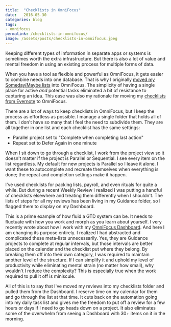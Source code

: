 ```yaml
---
title:  "Checklists in OmniFocus"
date:   2016-05-30
categories: blog
tags:
- omnifocus
permalink: /checklists-in-omnifocus/
image: /assets/posts/checklists-in-omnifocus.jpeg
---
```

Keeping different types of information in separate apps or systems is sometimes worth the extra infrastructure. But there is also a lot of value and mental freedom in using an existing process for multiple forms of data.
<!--more-->

When you have a tool as flexible and powerful as OmniFocus, it gets easier to combine needs into one database. That is why I originally [moved my Someday/Maybe lists](http://joebuhlig.com/using-omnifocus-for-somedaymaybe-lists/) into OmniFocus. The simplicity of having a single place for active _and_ potential tasks eliminated a bit of resistance to capturing an idea. This ease was also my rationale for moving my [checklists from Evernote](http://joebuhlig.com/recurring-checklists-in-evernote/) to OmniFocus.

There are a lot of ways to keep checklists in OmniFocus, but I keep the process as effortless as possible. I manage a single folder that holds all of them. I don't have so many that I feel the need to subdivide them. They are all together in one list and each checklist has the same settings:

- Parallel project set to "Complete when completing last action"
- Repeat set to Defer Again in one minute

When I sit down to go through a checklist, I work from the project view so it doesn't matter if the project is Parallel or Sequential. I see every item on the list regardless. My default for new projects is Parallel so I leave it alone. I want these to autocomplete and recreate themselves when everything is done; the repeat and completion settings make it happen.

I've used checklists for packing lists, payroll, and even rituals for quite a while. But during a recent Weekly Review I realized I was putting a handful of checklists elsewhere and treating them differently when I shouldn't. The lists of steps for all my reviews has been living in my Guidance folder, so I flagged them to display on my Dashboard.

This is a prime example of how fluid a GTD system can be. It needs to fluctuate with how you work and morph as you learn about yourself. I very recently wrote about how I work with my [OmniFocus Dashboard](http://joebuhlig.com/the-omnifocus-dashboard/). And here I am changing its purpose entirely. I realized I had abstracted and complicated these meta-lists unnecessarily. Yes, they are Guidance projects to complete at regular intervals, but those intervals are better placed on the calendar and the checklist put where they belong. By breaking them off into their own category, I was required to maintain another level of the structure. If I can simplify it and uphold my level of productivity while eliminating mental strain (no matter how small), why wouldn't I reduce the complexity? This is especially true when the work required to pull it off is miniscule.

All of this is to say that I've moved my reviews into my checklists folder and pulled them from the Dashboard. I reserve time on my calendar for them and go through the list at that time. It cuts back on the automation going into my daily task list and gives me the freedom to put off a review for a few hours or days if I need to go heads down on a project. It also eliminates some of the overwhelm from seeing a Dashboard with 30+ items on it in the morning.
